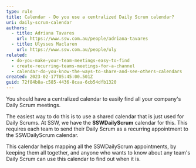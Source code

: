```yaml
---
type: rule
title: Calendar - Do you use a centralized Daily Scrum calendar?
uri: daily-scrum-calendar
authors:
  - title: Adriana Tavares
    url: https://www.ssw.com.au/people/adriana-tavares
  - title: Ulysses Maclaren
    url: https://www.ssw.com.au/people/uly
related:
  - do-you-make-your-team-meetings-easy-to-find
  - create-recurring-teams-meetings-for-a-channel
  - calendar-do-you-know-the-ways-to-share-and-see-others-calendars
created: 2023-02-17T05:45:00.501Z
guid: 72f84b8a-c585-4436-8caa-6cb54dfb1320
---
```

<!--StartFragment-->

You should have a centralized calendar to easily find all your company's Daily Scrum meetings.

The easiest way to do this is to use a shared calendar that is just used for Daily Scrums. At SSW, we have the **SSWDailyScrum** calendar for this. This requires each team to send their Daily Scrum as a recurring appointment to the SSWDailyScrum calendar.

This calendar helps mapping all the SSWDailyScrum appointments, by keeping them all together, and anyone who wants to know about any team's Daily Scrum can use this calendar to find out when it is.

<!--EndFragment-->